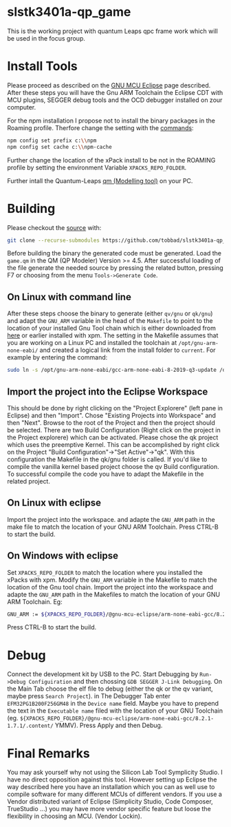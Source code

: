 # slstk3401a-qp_game
This is the working project with quantum Leaps qpc frame work which will be used in the focus group.

# Install Tools
Please proceed as described on the [GNU MCU Eclipse](https://gnu-mcu-eclipse.github.io/install/) page described. After these steps you will have the Gnu ARM Toolchain the Eclipse CDT with MCU plugins, SEGGER debug tools and the OCD debugger installed on zour computer.

For the npm installation I propose not to install the binary packages in the Roaming profile. Therfore change the setting with the [commands](https://www.davidyardy.com/blog/change-default-global-installation-directory-for-nodejs-on-windows/):

```bash
npm config set prefix c:\\npm
npm config set cache c:\\npm-cache 
```
Further change the location of the xPack install to be not in the ROAMING profile by setting the environment Variable ```XPACKS_REPO_FOLDER```.

Further intall the Quantum-Leaps [qm (Modelling tool)](https://github.com/QuantumLeaps/qm/releases/download/v4.5.1/qm_4.5.1-win32.exe) on your PC.

# Building

Please checkout the [source](https://github.com/tobbad/slstk3401a-qp_game) with:

```bash 
git clone --recurse-submodules https://github.com/tobbad/slstk3401a-qp_game.git
```

Before building the binary the generated code must be generated. Load the `game.qm` in the QM (QP Modeler) Version >= 4.5. After successful loading of the file generate the needed source by pressing the related button, pressing F7 or choosing from the menu `Tools->Generate Code`.

## On Linux with command line 

After these steps choose the binary to generate (either `qv/gnu` or `qk/gnu`) and adapt the `GNU_ARM` variable in the head of the `Makefile` to point to the location of your installed Gnu Tool chain which is either downloaded from [here](https://developer.arm.com/tools-and-software/open-source-software/developer-tools/gnu-toolchain/gnu-rm/downloads) or earlier installed with xpm. The setting in the Makefile assumes that you are working on a Linux PC and installed the toolchain at `/opt/gnu-arm-none-eabi/` and created a logical link from the install folder to `current`. For example by entering the command:

```bash
sudo ln -s /opt/gnu-arm-none-eabi/gcc-arm-none-eabi-8-2019-q3-update /opt/gnu-arm-none-eabi/current
```

## Import the project into the Eclipse Workspace
This should be done by right clicking on the "Project Explorere" (left pane in Eclipse) and then "Import". Chose "Existing Projects into Workspace" and then "Next". Browse to the root of the Project and then the project should be selected. There are two Build Configuration (Right click on the project in the Project explorere) which can be activated. Please chose the qk project which uses the preemptive Kernel. This can be accomplished by right click on the Project "Build Configuration"->"Set Active"->"qk". With this configuration the Makefile in the qk/gnu folder is called. If you'd like to compile the vanilla kernel based project choose the qv Build configuration. To successful compile the code you have to adapt the Makefile in the related project.


## On Linux with eclipse
Import the project into the workspace. and adapte the `GNU_ARM` path in the make file to match the location of your GNU ARM Toolchain. Press CTRL-B to start the build.

## On Windows with eclipse
Set `XPACKS_REPO_FOLDER` to match the location where you installed the xPacks with xpm. Modify the `GNU_ARM` variable in the Makefile to match the location of the Gnu tool chain. Import the project into the workspace and adapte the `GNU_ARM` path in the Makefiles to match the location of your GNU ARM Toolchain. Eg:

```bash
GNU_ARM := ${XPACKS_REPO_FOLDER}/@gnu-mcu-eclipse/arm-none-eabi-gcc/8.2.1-1.7.1/.content/
```
Press CTRL-B to start the build.

# Debug
Connect the development kit by USB to the PC. Start Debugging by `Run->Debug Configuiration` and then chossing `GDB SEGGER J-Link Debugging`. On the Main Tab choose the elf file to debug (either the qk or the qv variant, maybe press `Search Project`). in The Debugger Tab enter `EFM32PG1B200F256GM48` in the `Device name` field. Maybe you have to prepend the text in the `Executable name` filed with the location of your GNU Toolchain (eg. `${XPACKS_REPO_FOLDER}/@gnu-mcu-eclipse/arm-none-eabi-gcc/8.2.1-1.7.1/.content/` YMMV). Press Apply and then Debug.

# Final Remarks
You may ask yourself why not using the Silicon Lab Tool Symplicity Studio. I have no direct opposition against this tool. However setting up Eclipse the way described here you have an installation which you can as well use to compile software for many different MCUs of different vendors. If you use a Vendor distributed variant of Eclipse (Simplicity Studio, Code Composer, TrueStudio ...) you may have more vendor specific feature but loose the flexibility in choosing an MCU. (Vendor Lockin).
